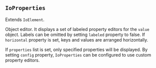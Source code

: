 ## `IoProperties`

Extends `IoElement`.

Object editor. It displays a set of labeled property editors for the `value` object. Labels can be omitted by setting `labeled` property to false. If `horizontal` property is set, keys and values are arranged horizontally.

<io-element-demo element="io-properties" properties='{
  "labeled": true,
  "horizontal": false,
  "value": "demo:object"
}' config='{
  "value": ["io-object"],
  "properties": ["io-object"],
  "type:object": ["io-properties"]
}'></io-element-demo>

If `properties` list is set, only specified properties will be displayed.
By setting `config` property, `IoProperties` can be configured to use custom property editors.

<io-element-demo element="io-properties" properties='{
  "labeled": true,
  "horizontal": false,
  "value": "demo:object",
  "properties": ["number", "array"],
  "config": {
    "type:number": ["io-number-slider", {"step": 0.01}],
    "constructor:Array": ["io-properties", {"labeled": false, "horizontal": true, "config": {
      "type:number": ["io-slider", {"step": 0.1, "horizontal": false, "style": {"height": "10em"}}]
    }}]
  }
}' config='{
  "value": ["io-object"],
  "properties": ["io-object"],
  "type:object": ["io-properties"]
}'></io-element-demo>